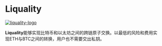 # Liquality

[![liquality-logo](https://ethereum.consensys.net/hs-fs/hubfs/liquality-logo.png?width=1092&name=liquality-logo.png)](http://bit.ly/liquality-devportal)

**Liquality**能够实现比特币和以太坊之间的跨链原子交换。以最低的风险和费用实现ETH与BTC之间的转换，用户也不需要交出私钥。

